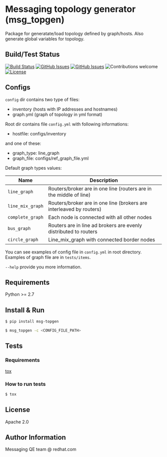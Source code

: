 # Messaging topology generator (msg_topgen)

Package for generatate/load topology defined by graph/hosts. Also generate global variables for topology.

## Build/Test Status
[![Build Status](https://travis-ci.org/rh-messaging-qe/iqa-topology-generator.svg?branch=master)](https://travis-ci.org/rh-messaging-qe/iqa-topology-generator)
[![GitHub Issues](https://img.shields.io/github/issues/rh-messaging-qe/iqa-topology-generator.svg)](https://github.com/rh-messaging-qe/iqa-topology-generator/issues)
[![GitHub Issues](https://img.shields.io/github/issues-pr/rh-messaging-qe/iqa-topology-generator.svg)](https://github.com/rh-messaging-qe/iqa-topology-generator/pulls)
![Contributions welcome](https://img.shields.io/badge/contributions-welcome-brightgreen.svg)
[![License](https://img.shields.io/badge/License-Apache%202.0-blue.svg)](https://opensource.org/licenses/Apache-2.0)


## Configs
`config` dir contains two type of files:

- inventory (hosts with IP addresses and hostnames)
- graph.yml (graph of topology in yml format)

Root dir contains file `config.yml` with following informations:
- hostfile: configs/inventory

and one of these:
- graph_type: line_graph
- graph_file: configs/ref_graph_file.yml

Default graph types values:

| Name              | Description          |
|-------------------|----------------------|
| `line_graph` | Routers/broker are in one line (routers are in the middle of line) |
| `line_mix_graph` | Routers/broker are in one line (brokers are interleaved by routers) |
| `complete_graph` | Each node is connected with all other nodes |
| `bus_graph` | Routers are in line ad brokers are evenly distributed to routers |
| `circle_graph` | Line_mix_graph with connected border nodes |

You can see examples of config file in `config.yml` in root directory. Examples of graph file are in `tests/items`.

`--help` provide you more information.

## Requirements
Python >= 2.7

## Install & Run
```bash
$ pip install msg-topgen
```

```bash
$ msg_topgen -c <CONFIG_FILE_PATH>
```

## Tests

### Requirements
[tox](https://tox.readthedocs.io/en/latest/)

### How to run tests
```bash
$ tox
```

## License
Apache 2.0

## Author Information
Messaging QE team @ redhat.com